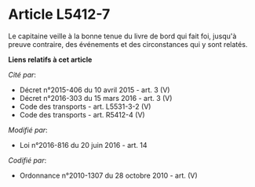 # Article L5412-7

Le capitaine            veille à la bonne tenue du livre de bord qui fait foi, jusqu'à preuve contraire, des événements et
des circonstances qui y sont relatés.

**Liens relatifs à cet article**

_Cité par_:

  - Décret n°2015-406 du 10 avril 2015 - art. 3 (V)
  - Décret n°2016-303 du 15 mars 2016 - art. 3 (V)
  - Code des transports - art. L5531-3-2 (V)
  - Code des transports - art. R5412-4 (V)

_Modifié par_:

  - Loi n°2016-816 du 20 juin 2016 - art. 14

_Codifié par_:

  - Ordonnance n°2010-1307 du 28 octobre 2010 - art. (V)
